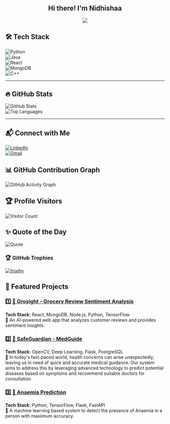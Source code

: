 <h2 align="center">Hi there! I'm Nidhishaa </h2>
<p align="center">
  <img src="https://readme-typing-svg.herokuapp.com?color=F77247&lines=Software+Developer+|+WebDev+AI+ML;Passionate+about+Tech;Open+Source+Contributor">
</p>


## 🛠 Tech Stack  

![Python](https://img.shields.io/badge/Python-3776AB?style=for-the-badge&logo=python&logoColor=white)  
![Java](https://img.shields.io/badge/Java-ED8B00?style=for-the-badge&logo=openjdk&logoColor=white)  
![React](https://img.shields.io/badge/React-61DAFB?style=for-the-badge&logo=react&logoColor=black)  
![MongoDB](https://img.shields.io/badge/MongoDB-4EA94B?style=for-the-badge&logo=mongodb&logoColor=white)  
![C++](https://img.shields.io/badge/C++-4EA94B?style=for-the-badge&logo=C++&logoColor=white)  

---

## 🔥 GitHub Stats  

![GitHub Stats](https://github-readme-stats.vercel.app/api?username=nidhicode7&show_icons=true&theme=radical)  
![Top Languages](https://github-readme-stats.vercel.app/api/top-langs/?username=nidhicode7&layout=compact&theme=radical)  

---

 
## 📬 Connect with Me  

[![LinkedIn](https://img.shields.io/badge/LinkedIn-0077B5?style=for-the-badge&logo=linkedin&logoColor=white)](https://in.linkedin.com/in/nidhishaa-ardham-767181303)  
[![Gmail](https://img.shields.io/badge/Gmail-D14836?style=for-the-badge&logo=gmail&logoColor=white)](mailto:nidhishaaardham07@gmail.com)  



## 📊 GitHub Contribution Graph  

![GitHub Activity Graph](https://github-readme-activity-graph.vercel.app/graph?username=nidhicode7&theme=dracula)  

## 🏆 Profile Visitors  
![Visitor Count](https://komarev.com/ghpvc/?username=nidhicode7&color=blue)  

## ✨ Quote of the Day  
![Quote](https://quotes-github-readme.vercel.app/api?type=horizontal&theme=radical)  


### 🏆 GitHub Trophies  
[![trophy](https://github-profile-trophy.vercel.app/?username=nidhicode7&theme=algolia&margin-w=15)](https://github.com/ryo-ma/github-profile-trophy)


## 🚀 Featured Projects  

### 1️⃣ [🔗 Grosight - Grocery Review Sentiment Analysis](https://github.com/nidhicode7/grosight)  
**Tech Stack:** React, MongoDB, Node.js, Python, TensorFlow  
🔹 An AI-powered web app that analyzes customer reviews and provides sentiment insights.  

### 2️⃣ [🔗 SafeGuardian - MedGuide](https://github.com/nidhicode7/MedGuide)  
**Tech Stack:** OpenCV, Deep Learning, Flask, PostgreSQL  
🔹 In today's fast-paced world, health concerns can arise unexpectedly, leaving us in need of quick and accurate medical guidance. Our system aims to address this by leveraging advanced technology to predict potential diseases based on symptoms and recommend suitable doctors for consultation  

### 3️⃣ [🔗 Anaemia Prediction](https://github.com/nidhicode7/Anaemia-Prediction)  
**Tech Stack:** Python, TensorFlow, Flask, FastAPI  
🔹 A machine learning based system to detect the presence of Anaemia in a person with maxiimum accuracy.


